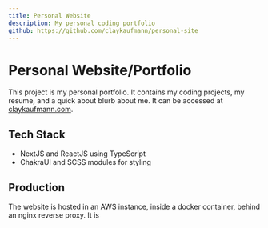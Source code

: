```yaml
---
title: Personal Website
description: My personal coding portfolio
github: https://github.com/claykaufmann/personal-site
---
```


# Personal Website/Portfolio

This project is my personal portfolio. It contains my coding projects, my resume, and a quick about blurb about me.
It can be accessed at [claykaufmann.com](claykaufmann.com).

## Tech Stack

- NextJS and ReactJS using TypeScript
- ChakraUI and SCSS modules for styling

## Production

The website is hosted in an AWS instance, inside a docker container, behind an nginx reverse proxy. It is
